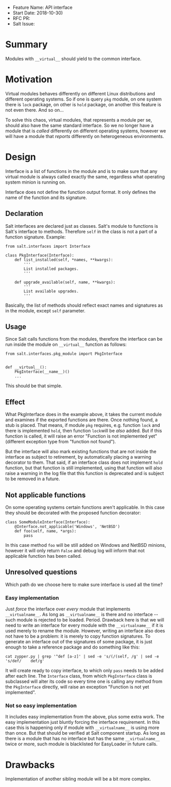 - Feature Name: API interface
- Start Date: 2018-10-30)
- RFC PR:
- Salt Issue:

# Summary
[summary]: #summary

Modules with `__virtual__` should yield to the common interface.

# Motivation
[motivation]: #motivation

Virtual modules behaves differently on different Linux distributions
and different operating systems. So if one is query `pkg` module, on
one system there is `lock` package, on other is `hold` package, on
another this feature is not even there. And so on...

To solve this chaos, virtual modules, that represents a module per se,
should also have the same standard interface. So we no longer have a
module that is _called_ differently on different operating systems,
however we will have a module that _reports_ differently on
heterogeneous environments.


# Design
[design]: #detailed-design

Interface is a list of functions in the module and is to make sure
that any virtual module is always called exactly the same, regardless
what operating system minion is running on.

Interface does not define the function output format. It only defines
the name of the function and its signature.


## Declaration

Salt interfaces are declared just as classes. Salt's module to
functions is Salt's interface to methods. Therefore `self` in the
class is not a part of a function signature. Example:

```
from salt.interfaces import Interface

class PkgInterface(Interface):
    def list_installed(self, *names, **kwargs):
        '''
	    List installed packages.
	    '''

    def upgrade_available(self, name, **kwargs):
        '''
        List available upgrades.
		'''
```

Basically, the list of methods should reflect exact names and
signatures as in the module, except `self` parameter.


## Usage

Since Salt calls functions from the modules, therefore the interface
can be run inside the module on `__virtual__` function as follows:

```
from salt.interfaces.pkg_module import PkgInterface


def __virtual__():
	PkgInterface(__name__)()
    ...
```
This should be that simple.


## Effect

What PkgInterface does in the example above, it takes the current
module and examines if the exported functions are there. Once nothing
found, a stub is placed. That means, if module `pkg` requires,
e.g. function `lock` and there is implemented `hold`, then function
`lock`will be _also_ added. But if this function is called, it will
raise an error "Function is not implemented yet" (different exception
type from "function not found").

But the interface will also mark existing functions that are not
inside the interface as subject to retirement, by automatically
placing a warning decorator to them. That said, if an interface class
does not implement `hold` function, but that function is still
implemented, using that function will also raise a warning in the log
file that this function is deprecated and is subject to be removed in
a future.


## Not applicable functions

On some operating systems certain functions aren't applicable. In this
case they should be decorated with the proposed function decorator:

```
class SomeModuleInterface(Interface):
    @Interface.not_applicable('Windows', 'NetBSD')
    def foo(self, name, *args):
	    pass
```

In this case method `foo` will be still added on Windows and NetBSD
minions, however it will only return `False` and debug log will inform
that not applicable function has been called.

## Unresolved questions
[unresolved]: #unresolved-questions

Which path do we choose here to make sure interface is used all the time?


### Easy implementation

Just _force_ the interface over _every_ module that implements
`__virtualname__`. As long as `__virtualname__` is there and no
interface -- such module is rejected to be loaded. Period. Drawback
here is that we will need to write an interface for every module with
the `__virtualname__` if it is used merely to rename the
module. However, writing an interface also does not have to be a
problem: it is merely to copy function signatures. To generate
an interface out of the signatures of some package, it is just enough
to take a reference package and do something like this: 


    cat zypper.py | grep '^def [a-z]' | sed -e 's/(/(self, /g' | sed -e 's/def/    def/g'


It will create ready to copy interface, to which only `pass` needs
to be added after each line. The `Interface` class, from which
`PkgInterface` class is subclassed will alter its code so every time
one is calling any method from the `PkgInterface` directly, will raise
an exception "Function is not yet implemented".


### Not so easy implementation

It includes easy implementation from the above, plus some extra
work. The easy implementation just bluntly forcing the interface
requirement. In this case this is happening only if module with
`__virtualname__` is using more than once. But that should be verified
at Salt component startup. As long as there is a module that has no
interface but has the same `__virtualname__` twice or more, such
module is blacklisted for EasyLoader in future calls.


# Drawbacks
[drawbacks]: #drawbacks

Implementation of another sibling module will be a bit more complex.
